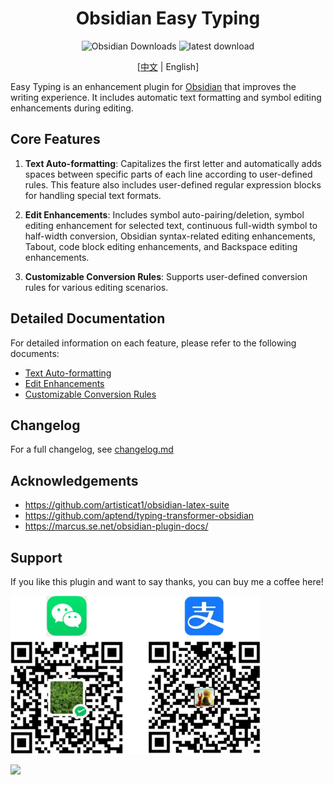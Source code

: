 <h1 align="center">Obsidian Easy Typing</h1>
<div align="center">

![Obsidian Downloads](https://img.shields.io/badge/dynamic/json?logo=obsidian&color=%23483699&label=downloads&query=%24%5B%22easy-typing-obsidian%22%5D.downloads&url=https%3A%2F%2Fraw.githubusercontent.com%2Fobsidianmd%2Fobsidian-releases%2Fmaster%2Fcommunity-plugin-stats.json) ![latest download](https://img.shields.io/github/downloads/Yaozhuwa/easy-typing-obsidian/latest/total?style=plastic)

[[中文](https://github.com/Yaozhuwa/easy-typing-obsidian/blob/master/README_ZH.md) | English]
</div>

Easy Typing is an enhancement plugin for [Obsidian](https://obsidian.md) that improves the writing experience. It includes automatic text formatting and symbol editing enhancements during editing.

## Core Features

1. **Text Auto-formatting**: Capitalizes the first letter and automatically adds spaces between specific parts of each line according to user-defined rules. This feature also includes user-defined regular expression blocks for handling special text formats.

2. **Edit Enhancements**: Includes symbol auto-pairing/deletion, symbol editing enhancement for selected text, continuous full-width symbol to half-width conversion, Obsidian syntax-related editing enhancements, Tabout, code block editing enhancements, and Backspace editing enhancements.

3. **Customizable Conversion Rules**: Supports user-defined conversion rules for various editing scenarios.

## Detailed Documentation

For detailed information on each feature, please refer to the following documents:

- [Text Auto-formatting](./Doc/AutoFormatting.md)
- [Edit Enhancements](./Doc/EditEnhancements.md)
- [Customizable Conversion Rules](./Doc/CustomRules.md)

## Changelog

For a full changelog, see [changelog.md](./changelog.md)

## Acknowledgements

- https://github.com/artisticat1/obsidian-latex-suite
- https://github.com/aptend/typing-transformer-obsidian
- https://marcus.se.net/obsidian-plugin-docs/

## Support

If you like this plugin and want to say thanks, you can buy me a coffee here!

<img src="assets/donate.png" width="400">

<a href="https://www.buymeacoffee.com/yaozhuwa"><img src="https://img.buymeacoffee.com/button-api/?text=Buy me a coffee&emoji=&slug=yaozhuwa&button_colour=FFDD00&font_colour=000000&font_family=Cookie&outline_colour=000000&coffee_colour=ffffff" /></a>
